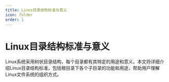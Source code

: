 ```yaml
---
title: Linux目录结构标准与意义
icon: folder
order: 1
---
```


# Linux目录结构标准与意义

Linux系统采用树状目录结构，每个目录都有其特定的用途和意义。本文将详细介绍Linux目录结构标准，包括根目录下各个子目录的功能和用途，帮助用户理解Linux文件系统的组织方式。
